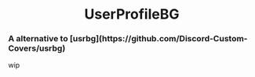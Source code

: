 <h1 align="center">UserProfileBG</h1>
<h3 aligh="center">A alternative to [usrbg](https://github.com/Discord-Custom-Covers/usrbg) </h3>
wip

